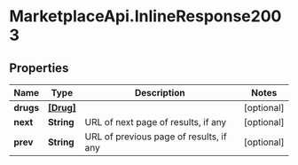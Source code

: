 # MarketplaceApi.InlineResponse2003

## Properties
Name | Type | Description | Notes
------------ | ------------- | ------------- | -------------
**drugs** | [**[Drug]**](Drug.md) |  | [optional] 
**next** | **String** | URL of next page of results, if any | [optional] 
**prev** | **String** | URL of previous page of results, if any | [optional] 


